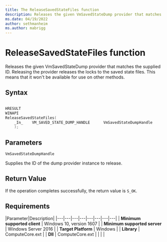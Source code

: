 ```yaml
---
title: The ReleaseSavedStateFiles function
description: Releases the given VmSavedStateDump provider that matches the supplied ID.
ms.date: 04/19/2022
author: sethmanheim
ms.author: mabrigg
---
```


# ReleaseSavedStateFiles function

Releases the given VmSavedStateDump provider that matches the supplied ID. Releasing the provider releases the locks to the saved state files. This means that it won't be available for use on other methods.

## Syntax
```C

HRESULT
WINAPI
ReleaseSavedStateFiles(
    _In_    VM_SAVED_STATE_DUMP_HANDLE      VmSavedStateDumpHandle
    );
```

## Parameters

`VmSavedStateDumpHandle`

Supplies the ID of the dump provider instance to release.

## Return Value

If the operation completes successfully, the return value is `S_OK`.

## Requirements

|Parameter|Description|
|---|---|---|---|---|---|---|---|
| **Minimum supported client** | Windows 10, version 1607 |
| **Minimum supported server** | Windows Server 2016 |
| **Target Platform** | Windows |
| **Library** | ComputeCore.ext |
| **Dll** | ComputeCore.ext |
|    |    |